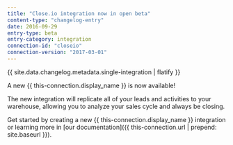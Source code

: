 ```yaml
---
title: "Close.io integration now in open beta"
content-type: "changelog-entry"
date: 2016-09-29
entry-type: beta
entry-category: integration
connection-id: "closeio"
connection-version: "2017-03-01"
---
```

{{ site.data.changelog.metadata.single-integration | flatify }}

A new {{ this-connection.display_name }} is now available!

The new integration will replicate all of your leads and activities to your warehouse, allowing you to analyze your sales cycle and always be closing.

Get started by creating a new {{ this-connection.display_name }} integration or learning more in [our documentation]({{ this-connection.url | prepend: site.baseurl }}).